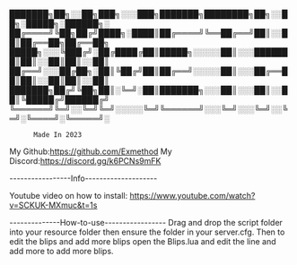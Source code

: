 ███████╗██╗░░██╗███╗░░░███╗███████╗████████╗██╗░░██╗░█████╗░██████╗░ ██╔════╝╚██╗██╔╝████╗░████║██╔════╝╚══██╔══╝██║░░██║██╔══██╗██╔══██╗ █████╗░░░╚███╔╝░██╔████╔██║█████╗░░░░░██║░░░███████║██║░░██║██║░░██║ ██╔══╝░░░██╔██╗░██║╚██╔╝██║██╔══╝░░░░░██║░░░██╔══██║██║░░██║██║░░██║ ███████╗██╔╝╚██╗██║░╚═╝░██║███████╗░░░██║░░░██║░░██║╚█████╔╝██████╔╝ ╚══════╝╚═╝░░╚═╝╚═╝░░░░░╚═╝╚══════╝░░░╚═╝░░░╚═╝░░╚═╝░╚════╝░╚═════╝░

          Made In 2023

My Github:https://github.com/Exmethod
My Discord:https://discord.gg/k6PCNs9mFK

-----------------Info--------------------

Youtube video on how to install: https://www.youtube.com/watch?v=SCKUK-MXmuc&t=1s

--------------How-to-use-----------------
Drag and drop the script folder into your resource folder then ensure the folder in your server.cfg.
Then to edit the blips and add more blips open the Blips.lua and edit the line and add more to add more blips.



